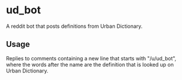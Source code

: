 # ud_bot
A reddit bot that posts definitions from Urban Dictionary.

## Usage
Replies to comments containing a new line that starts with "/u/ud_bot", where the 
words after the name are the definition that is looked up on Urban Dictionary.
